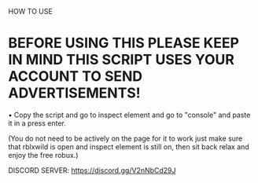 HOW TO USE

# BEFORE USING THIS PLEASE KEEP IN MIND THIS SCRIPT USES YOUR ACCOUNT TO SEND ADVERTISEMENTS!

• Copy the script and go to inspect element and go to "console" and paste it in a press enter.

(You do not need to be actively on the page for it to work just make sure that rblxwild is open and inspect element is still on, then sit back relax and enjoy the free robux.)

DISCORD SERVER: https://discord.gg/V2nNbCd29J
